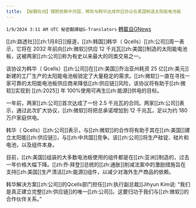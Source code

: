 ```yaml
---
title: 【秘翻在线】摆脱依赖中共国，微软与韩华达成供应协议在美国制造太阳能电池板
---
```

`1/9/2024 3:11 AM UTC 秘密翻譯組G-Translators` [轉載自GNews](https://gnews.org/articles/2199056)

[[zh:路透社]][[zh:1月8日]]报道，[[zh:韩国]]韩华（ Qcells）[[zh:公司]]周一表示，它将在 2032 年前向[[zh:微软]]供应 12 千兆瓦[[zh:美国]]制造的太阳能电池板，这被两家[[zh:公司]]称为有史以来最大的同类交易之一。

该协议为韩华（ Qcells）[[zh:公司]]在[[zh:美国]]乔治亚州耗资 25 亿[[zh:美元]]新建的工厂生产的太阳能电池板锁定了大量稳定的需求。[[zh:微软]]一直在寻找一家可靠的太阳能电池板供应商来降低[[zh:供应链]]风险，该协议将有助于[[zh:微软]]实现到 [[zh:2025]] 年 100%使用可再生[[zh:能源]]供电的目标。

一年前，两家[[zh:公司]]首次达成了一份 2.5 千兆瓦的合同。两家[[zh:公司]]表示，通过此次扩大协议，[[zh:微软]]将把总承诺增加到 12 千兆瓦，足以为约 180 万户家庭供电。

韩华（ Qcells）[[zh:公司]]表示，与[[zh:微软]]的合作将有助于其在[[zh:美国]]建立太阳能[[zh:供应链]]，与[[zh:中共国]]竞争。该[[zh:公司]]将生产硅锭、硅片和电池，以及组件本身。

目前，[[zh:美国]]组装的大多数电池板使用的组件都是在[[zh:亚洲]]制造的，过去一年价格大幅下降。[[zh:乔·拜登]]总统的[[zh:通胀]]削减法案中的激励措施旨在支持[[zh:美国]]生产清洁[[zh:能源]]组件，以减少对海外生产商品的依赖。

韩华解决方案[[zh:公司]]的Qcells部门担任[[zh:执行副总裁]]Jihyun Kim说: “我们是真正建立完整[[zh:供应链]]的唯一[[zh:公司]]。这要归功于我们与[[zh:微软]]的合作伙伴关系。”
